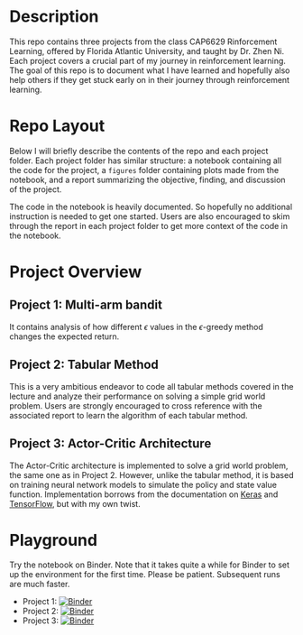 # Description
This repo contains three projects from the class CAP6629 Rinforcement Learning, offered by Florida Atlantic University, and taught by Dr. Zhen Ni. Each project covers a crucial part of my journey in reinforcement learning. The goal of this repo is to document what I have learned and hopefully also help others if they get stuck early on in their journey through reinforcement learning.

# Repo Layout
Below I will briefly describe the contents of the repo and each project folder. Each project folder has similar structure: a notebook containing all the code for the project, a `figures` folder containing plots made from the notebook, and a report summarizing the objective, finding, and discussion of the project.

The code in the notebook is heavily documented. So hopefully no additional instruction is needed to get one started. Users are also encouraged to skim through the report in each project folder to get more context of the code in the notebook.

# Project Overview

## Project 1: Multi-arm bandit
It contains analysis of how different $\epsilon$ values in the $\epsilon$-greedy method changes the expected return.

## Project 2: Tabular Method
This is a very ambitious endeavor to code all tabular methods covered in the lecture and analyze their performance on solving a simple grid world problem. Users are strongly encouraged to cross reference with the associated report to learn the algorithm of each tabular method. 

## Project 3: Actor-Critic Architecture
The Actor-Critic architecture is implemented to solve a grid world problem, the same one as in Project 2. However, unlike the tabular method, it is based on training neural network models to simulate the policy and state value function. Implementation borrows from the documentation on [Keras](https://keras.io/examples/rl/actor_critic_cartpole/) and [TensorFlow](https://www.tensorflow.org/tutorials/reinforcement_learning/actor_critic), but with my own twist.

# Playground
Try the notebook on Binder. Note that it takes quite a while for Binder to set up the environment for the first time. Please be patient. Subsequent runs are much faster.

* Project 1: [![Binder](https://mybinder.org/badge_logo.svg)](https://mybinder.org/v2/gh/FanchenBao/reinforcement_learning/HEAD?filepath=project_1%2Fp1_Bao.ipynb)
* Project 2: [![Binder](https://mybinder.org/badge_logo.svg)](https://mybinder.org/v2/gh/FanchenBao/reinforcement_learning/HEAD?filepath=project_2%2Fp2_Bao.ipynb)
* Project 3: [![Binder](https://mybinder.org/badge_logo.svg)](https://mybinder.org/v2/gh/FanchenBao/reinforcement_learning/HEAD?filepath=project_3%2Fp3_Bao.ipynb)